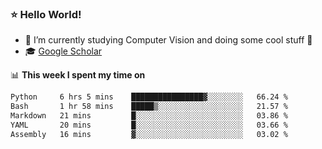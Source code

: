 ### ⭐️ Hello World!

<!--
**hologerry/hologerry** is a ✨ _special_ ✨ repository because its `README.md` (this file) appears on your GitHub profile.

Here are some ideas to get you started:

- 🔭 I’m currently working and studying on Computer Vision
- 🌱 I’m currently learning at Peking University
- 💬 Ask me about 
- 📫 How to reach me: E-mail
- 😄 Pronouns: he/his
- ⚡ Fun fact: Music is the Power
-->


- 🔭 I’m currently studying Computer Vision and doing some cool stuff 🤖
- 🎓 [Google Scholar](https://scholar.google.com/citations?user=3ykqW9wAAAAJ&hl=en)


📊 **This week I spent my time on**

<!--START_SECTION:waka-->

```txt
Python     6 hrs 5 mins    ████████████████▓░░░░░░░░   66.24 %
Bash       1 hr 58 mins    █████▒░░░░░░░░░░░░░░░░░░░   21.57 %
Markdown   21 mins         █░░░░░░░░░░░░░░░░░░░░░░░░   03.86 %
YAML       20 mins         █░░░░░░░░░░░░░░░░░░░░░░░░   03.66 %
Assembly   16 mins         ▓░░░░░░░░░░░░░░░░░░░░░░░░   03.02 %
```

<!--END_SECTION:waka-->
